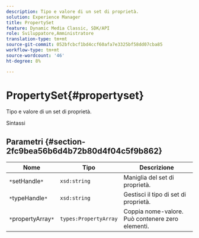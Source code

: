 ```yaml
---
description: Tipo e valore di un set di proprietà.
solution: Experience Manager
title: PropertySet
feature: Dynamic Media Classic, SDK/API
role: Sviluppatore,Amministratore
translation-type: tm+mt
source-git-commit: 052bfcbcf1bd4ccf60afa7e3325bf58dd07cba85
workflow-type: tm+mt
source-wordcount: '46'
ht-degree: 8%

---
```



# PropertySet{#propertyset}

Tipo e valore di un set di proprietà.

Sintassi

## Parametri {#section-2fc9bea56b6d4b72b80d4f04c5f9b862}

| Nome | Tipo | Descrizione |
|---|---|---|
| `*`setHandle`*` | `xsd:string` | Maniglia del set di proprietà. |
| `*`typeHandle`*` | `xsd:string` | Gestisci il tipo di set di proprietà. |
| `*`propertyArray`*` | `types:PropertyArray` | Coppia nome-valore. Può contenere zero elementi. |

